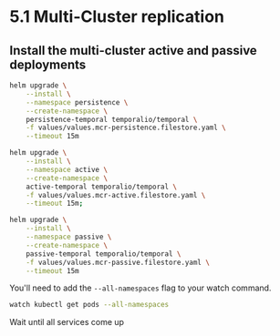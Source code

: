 # 5.1 Multi-Cluster replication


## Install the multi-cluster active and passive deployments
```bash
helm upgrade \
    --install \
    --namespace persistence \
    --create-namespace \
    persistence-temporal temporalio/temporal \
    -f values/values.mcr-persistence.filestore.yaml \
    --timeout 15m

helm upgrade \
    --install \
    --namespace active \
    --create-namespace \
    active-temporal temporalio/temporal \
    -f values/values.mcr-active.filestore.yaml \
    --timeout 15m;

helm upgrade \
    --install \
    --namespace passive \
    --create-namespace \
    passive-temporal temporalio/temporal \
    -f values/values.mcr-passive.filestore.yaml \
    --timeout 15m
```

You'll need to add the `--all-namespaces` flag to your watch command.

```bash
watch kubectl get pods --all-namespaces
```


Wait until all services come up
